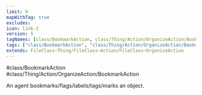 ```yaml
---
limit: 9
mapWithTag: true
excludes:
icon: link-2
version: 5
tagNames: [class/BookmarkAction, class/Thing/Action/OrganizeAction/BookmarkAction, schema-org/BookmarkAction]
tags: ["class/BookmarkAction", "class/Thing/Action/OrganizeAction/BookmarkAction"]
extends: FileClass~Thing/FileClass~Action/FileClass~OrganizeAction
---
```


#class/BookmarkAction
#class/Thing/Action/OrganizeAction/BookmarkAction


An agent bookmarks/flags/labels/tags/marks an object.

